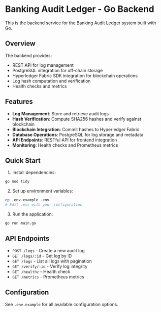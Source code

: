 # Banking Audit Ledger - Go Backend

This is the backend service for the Banking Audit Ledger system built with Go.

## Overview

The backend provides:

- REST API for log management
- PostgreSQL integration for off-chain storage
- Hyperledger Fabric SDK integration for blockchain operations
- Log hash computation and verification
- Health checks and metrics

## Features

- **Log Management**: Store and retrieve audit logs
- **Hash Verification**: Compute SHA256 hashes and verify against blockchain
- **Blockchain Integration**: Commit hashes to Hyperledger Fabric
- **Database Operations**: PostgreSQL for log storage and metadata
- **API Endpoints**: RESTful API for frontend integration
- **Monitoring**: Health checks and Prometheus metrics

## Quick Start

1. Install dependencies:

```bash
go mod tidy
```

2. Set up environment variables:

```bash
cp .env.example .env
# Edit .env with your configuration
```

3. Run the application:

```bash
go run main.go
```

## API Endpoints

- `POST /logs` - Create a new audit log
- `GET /logs/:id` - Get log by ID
- `GET /logs` - List all logs with pagination
- `GET /verify/:id` - Verify log integrity
- `GET /healthz` - Health check
- `GET /metrics` - Prometheus metrics

## Configuration

See `.env.example` for all available configuration options.
